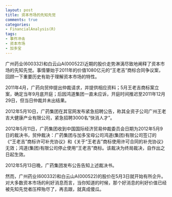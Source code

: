 ```yaml
---
layout: post
title: 资本市场的先知先觉
comments: true
categories:
- FinancialAnalysis(R)
tags:
- 事件冲击
- 资本市场
- 加多宝
---
```


广州药业(600332)和白云山A(000522)近期的股价走势淋漓尽致地阐释了资本市场的先知先觉。事情肇始于2011年的价值1080亿元的“王老吉”商标合同争议案，回顾一下重要历史有助于理解资本市场的特性。

2011年4月，广药向贸仲提出仲裁请求，并提供相应资料；5月王老吉商标案立案，确定当年9月底开庭；后因鸿道集团一直未应诉，开庭时间推迟至2011年12月29日，但当日仲裁并未出结果。

2012年5月10日，广药集团在其官网发布紧急招聘公告，称其全资子公司广州王老吉大健康产业有限公司，紧急招聘3000名“快消人才”。

2012年5月11日，广药集团收到中国国际经济贸易仲裁委员会日期为2012年5月9日的裁决书，贸仲裁决：广药集团与加多宝母公司鸿道(集团)有限公司签订的《“王老吉”商标许可补充协议》和《关于“王老吉”商标使用许可合同的补充协议》无效；鸿道(集团)有限公司停止使用“王老吉”商标。该裁决为终局裁决，自作出之日起生效。

2012年5月13日晚，广药集团发布公告告知上述裁决书。

然而，广州药业(600332)和白云山A(000522)的股价在5月3日就开始有所企升。对大多数资本市场的利好消息而言，当你知道的时候，那个好消息的利好价值已经被先知先觉者压榨殆尽了，再去跟，就真成傻瓜。
